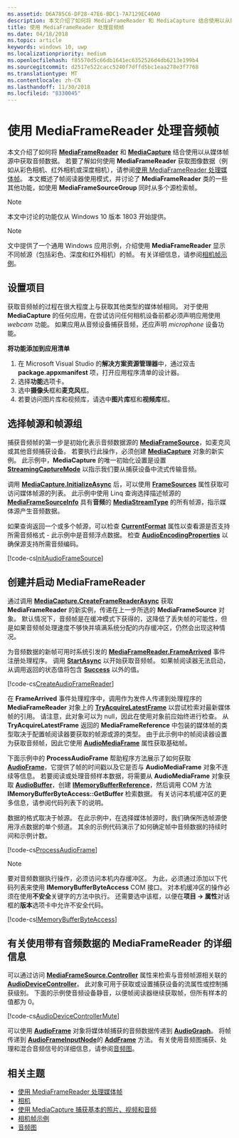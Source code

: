 ```yaml
---
ms.assetid: D6A785C6-DF28-47E6-BDC1-7A7129EC40A0
description: 本文介绍了如何将 MediaFrameReader 和 MediaCapture 结合使用以从捕获源中获取包含音频数据的 AudioFrames。
title: 使用 MediaFrameReader 处理音频帧
ms.date: 04/18/2018
ms.topic: article
keywords: windows 10, uwp
ms.localizationpriority: medium
ms.openlocfilehash: f85570d5c66db1641ec6352526d4db6213e199b4
ms.sourcegitcommit: d2517e522cacc5240f7dffd5bc1eaa278e3f7768
ms.translationtype: MT
ms.contentlocale: zh-CN
ms.lasthandoff: 11/30/2018
ms.locfileid: "8330045"
---
```

# <a name="process-audio-frames-with-mediaframereader"></a>使用 MediaFrameReader 处理音频帧

本文介绍了如何将 [**MediaFrameReader**](https://msdn.microsoft.com/library/windows/apps/Windows.Media.Capture.Frames.MediaFrameReader) 和 [**MediaCapture**](https://msdn.microsoft.com/library/windows/apps/Windows.Media.Capture.MediaCapture) 结合使用以从媒体帧源中获取音频数据。 若要了解如何使用 **MediaFrameReader** 获取图像数据（例如从彩色相机、红外相机或深度相机），请参阅[使用 MediaFrameReader 处理媒体帧](process-media-frames-with-mediaframereader.md)。 本文概述了帧阅读器使用模式，并讨论了 **MediaFrameReader** 类的一些其他功能，如使用 **MediaFrameSourceGroup** 同时从多个源检索帧。 

> [!NOTE] 
> 本文中讨论的功能仅从 Windows 10 版本 1803 开始提供。

> [!NOTE] 
> 文中提供了一个通用 Windows 应用示例，介绍使用 **MediaFrameReader** 显示不同帧源（包括彩色、深度和红外相机）的帧。 有关详细信息，请参阅[相机帧示例](http://go.microsoft.com/fwlink/?LinkId=823230)。

## <a name="setting-up-your-project"></a>设置项目
获取音频帧的过程在很大程度上与获取其他类型的媒体帧相同。 对于使用 **MediaCapture** 的任何应用，在尝试访问任何相机设备前都必须声明应用使用 *webcam* 功能。 如果应用从音频设备捕获音频，还应声明 *microphone* 设备功能。 

**将功能添加到应用清单**

1.  在 Microsoft Visual Studio 的**解决方案资源管理器**中，通过双击 **package.appxmanifest** 项，打开应用程序清单的设计器。
2.  选择**功能**选项卡。
3.  选中**摄像头**框和**麦克风**框。
4.  若要访问图片库和视频库，请选中**图片库**框和**视频库**框。



## <a name="select-frame-sources-and-frame-source-groups"></a>选择帧源和帧源组

捕获音频帧的第一步是初始化表示音频数据源的 [**MediaFrameSource**](https://msdn.microsoft.com/library/windows/apps/Windows.Media.Capture.Frames.MediaFrameSource)，如麦克风或其他音频捕获设备。 若要执行此操作，必须创建 [**MediaCapture**](https://msdn.microsoft.com/library/windows/apps/Windows.Media.Capture.MediaCapture) 对象的新实例。 此示例中，**MediaCapture** 的唯一初始化设置是设置 [**StreamingCaptureMode**](https://docs.microsoft.com/uwp/api/windows.media.capture.mediacaptureinitializationsettings.streamingcapturemode) 以指示我们要从捕获设备中流式传输音频。 

调用 [**MediaCapture.InitializeAsync**](https://docs.microsoft.com/uwp/api/windows.media.capture.mediacapture.initializeasync) 后，可以使用 [**FrameSources**](https://docs.microsoft.com/uwp/api/windows.media.capture.mediacapture.framesources) 属性获取可访问媒体帧源的列表。 此示例中使用 Linq 查询选择描述帧源的 [**MediaFrameSourceInfo**](https://docs.microsoft.com/uwp/api/windows.media.capture.frames.mediaframesourceinfo) 具有**音频**的 [**MediaStreamType**](https://docs.microsoft.com/uwp/api/windows.media.capture.frames.mediaframesourceinfo.mediastreamtype) 的所有帧源，指示媒体源产生音频数据。

如果查询返回一个或多个帧源，可以检查 [**CurrentFormat**](https://docs.microsoft.com/uwp/api/windows.media.capture.frames.mediaframesource.currentformat) 属性以查看源是否支持所需音频格式 - 此示例中是音频浮点数据。 检查 [**AudioEncodingProperties**](https://docs.microsoft.com/uwp/api/windows.media.capture.frames.mediaframeformat.audioencodingproperties) 以确保源支持所需音频编码。

[!code-cs[InitAudioFrameSource](./code/Frames_Win10/Frames_Win10/MainPage.xaml.cs#SnippetInitAudioFrameSource)]

## <a name="create-and-start-the-mediaframereader"></a>创建并启动 MediaFrameReader

通过调用 [**MediaCapture.CreateFrameReaderAsync**](https://docs.microsoft.com/uwp/api/windows.media.capture.mediacapture.createframereaderasync#Windows_Media_Capture_MediaCapture_CreateFrameReaderAsync_Windows_Media_Capture_Frames_MediaFrameSource_) 获取 **MediaFrameReader** 的新实例，传递在上一步所选的 **MediaFrameSource** 对象。 默认情况下，音频帧是在缓冲模式下获得的，这降低了丢失帧的可能性，但是如果音频帧处理速度不够快并填满系统分配的内存缓冲区，仍然会出现这种情况。

为音频数据的新帧可用时系统引发的 [**MediaFrameReader.FrameArrived**](*https://docs.microsoft.com/uwp/api/windows.media.capture.frames.mediaframereader.framearrived) 事件注册处理程序。 调用 [**StartAsync**](https://docs.microsoft.com/uwp/api/windows.media.capture.frames.mediaframereader.startasync) 以开始获取音频帧。 如果帧阅读器无法启动，从调用返回的状态值将包含 [**Success**](https://docs.microsoft.com/uwp/api/windows.media.capture.frames.mediaframereaderstartstatus) 以外的值。

[!code-cs[CreateAudioFrameReader](./code/Frames_Win10/Frames_Win10/MainPage.xaml.cs#SnippetCreateAudioFrameReader)]

在 **FrameArrived** 事件处理程序中，调用作为发件人传递到处理程序的 **MediaFrameReader** 对象上的 [**TryAcquireLatestFrame**](https://docs.microsoft.com/uwp/api/windows.media.capture.frames.mediaframereader.tryacquirelatestframe) 以尝试检索对最新媒体帧的引用。 请注意，此对象可以为 null，因此在使用对象前应始终进行检查。 从 **TryAcquireLatestFrame** 返回的 **MediaFrameReference** 中包装的媒体帧的类型取决于配置帧阅读器要获取的帧源或源的类型。 由于此示例中的帧阅读器设置为获取音频帧，因此它使用 [**AudioMediaFrame**](https://docs.microsoft.com/uwp/api/windows.media.capture.frames.mediaframereference.audiomediaframe) 属性获取基础帧。 

下面示例中的 **ProcessAudioFrame** 帮助程序方法展示了如何获取 [**AudioFrame**](https://docs.microsoft.com/uwp/api/windows.media.audioframe)，它提供了帧的时间戳以及它是否与 **AudioMediaFrame** 对象不连续等信息。 若要阅读或处理音频样本数据，将需要从 **AudioMediaFrame** 对象获取 [**AudioBuffer**](https://docs.microsoft.com/uwp/api/windows.media.audiobuffer)，创建 [**IMemoryBufferReference**](https://docs.microsoft.com/uwp/api/windows.foundation.imemorybufferreference)，然后调用 COM 方法 **IMemoryBufferByteAccess::GetBuffer** 检索数据。 有关访问本机缓冲区的更多信息，请参阅代码列表下的说明。

数据的格式取决于帧源。 在此示例中，在选择媒体帧源时，我们确保所选帧源使用浮点数据的单个频道。 其余的示例代码演示了如何确定帧中音频数据的持续时间和示例计数。  

[!code-cs[ProcessAudioFrame](./code/Frames_Win10/Frames_Win10/MainPage.xaml.cs#SnippetProcessAudioFrame)]

> [!NOTE] 
> 要对音频数据执行操作，必须访问本机内存缓冲区。 为此，必须通过添加以下代码列表来使用 **IMemoryBufferByteAccess** COM 接口。 对本机缓冲区的操作必须在使用**不安全**关键字的方法中执行。 还需要选中该框，以便在**项目 -> 属性**对话框的**版本**选项卡中允许不安全代码。

[!code-cs[IMemoryBufferByteAccess](./code/Frames_Win10/Frames_Win10/FrameRenderer.cs#SnippetIMemoryBufferByteAccess)]

## <a name="additional-information-on-using-mediaframereader-with-audio-data"></a>有关使用带有音频数据的 MediaFrameReader 的详细信息

可以通过访问 [**MediaFrameSource.Controller**](https://docs.microsoft.com/uwp/api/windows.media.capture.frames.mediaframesource.controller) 属性来检索与音频帧源相关联的[**AudioDeviceController**](https://docs.microsoft.com/uwp/api/Windows.Media.Devices.AudioDeviceController)。 此对象可用于获取或设置捕获设备的流属性或控制捕获级别。 下面的示例使音频设备静音，以便帧阅读器继续获取帧，但所有样本的值都为 0。

[!code-cs[AudioDeviceControllerMute](./code/Frames_Win10/Frames_Win10/MainPage.xaml.cs#SnippetAudioDeviceControllerMute)]

可以使用 [**AudioFrame**](https://docs.microsoft.com/uwp/api/windows.media.audioframe) 对象将媒体帧捕获的音频数据传递到 [**AudioGraph**](https://docs.microsoft.com/uwp/api/windows.media.audio.audiograph)。 将帧传递到 [**AudioFrameInputNode**](https://docs.microsoft.com/en-us/uwp/api/windows.media.audio.audioframeinputnode)的 [**AddFrame**](https://docs.microsoft.com/uwp/api/windows.media.audio.audioframeinputnode.addframe) 方法。 有关使用音频图捕获、处理和混合音频信号的详细信息，请参阅[音频图](audio-graphs.md)。

## <a name="related-topics"></a>相关主题

* [使用 MediaFrameReader 处理媒体帧](process-media-frames-with-mediaframereader.md)
* [相机](camera.md)
* [使用 MediaCapture 捕获基本的照片、视频和音频](basic-photo-video-and-audio-capture-with-MediaCapture.md)
* [相机帧示例](http://go.microsoft.com/fwlink/?LinkId=823230)
* [音频图](audio-graphs.md)
 






